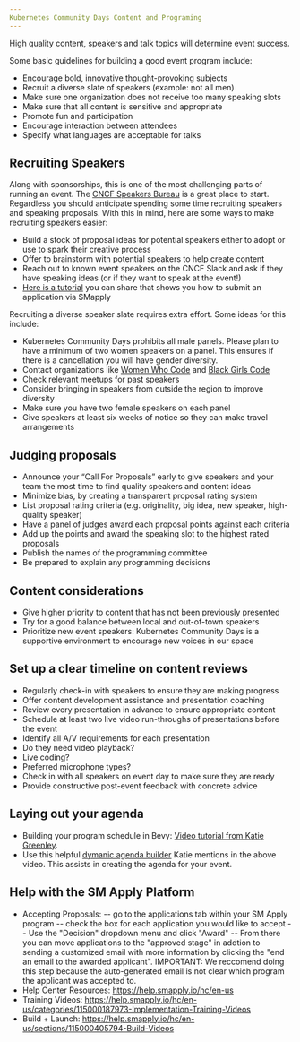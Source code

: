 ```yaml
---
Kubernetes Community Days Content and Programing
---
```


High quality content, speakers and talk topics will determine event success. 

Some basic guidelines for building a good event program include:

* Encourage bold, innovative thought-provoking subjects
* Recruit a diverse slate of speakers (example: not all men)
* Make sure one organization does not receive too many speaking slots
* Make sure that all content is sensitive and appropriate
* Promote fun and participation
* Encourage interaction between attendees
* Specify what languages are acceptable for talks


## Recruiting Speakers

Along with sponsorships, this is one of the most challenging parts of running an event. The [CNCF Speakers Bureau](https://www.cncf.io/blog/2020/01/31/cncf-speakers-bureau-a-great-resource/)  is a great place to start. Regardless you should anticipate spending some time recruiting speakers and speaking proposals.  With this in mind, here are some ways to make recruiting speakers easier:

* Build a stock of proposal ideas for potential speakers either to adopt or use to spark their creative process
* Offer to brainstorm with potential speakers to help create content
* Reach out to known event speakers on the CNCF Slack and ask if they have speaking ideas (or if they want to speak at the event!)
* [Here is a tutorial](https://drive.google.com/file/d/1kp6F_Bggc8qZ-iuWr9CqVjlF_qAzhwU9/view?usp=sharing) you can share that shows you how to submit an application via SMapply

Recruiting a diverse speaker slate requires extra effort. Some ideas for this include:
* Kubernetes Community Days prohibits all male panels. Please plan to have a minimum of two women speakers on a panel. This ensures if there is a cancellation you will have gender diversity.
* Contact organizations like [Women Who Code](https://www.womenwhocode.com/) and [Black Girls Code](http://www.blackgirlscode.com/)
* Check relevant meetups for past speakers
* Consider bringing in speakers from outside the region to improve diversity
* Make sure you have two female speakers on each panel
* Give speakers at least six weeks of notice so they can make travel arrangements

## Judging proposals

* Announce your “Call For Proposals” early to give speakers and your team the most time to find quality speakers and content ideas
* Minimize bias, by creating a transparent proposal rating system
* List proposal rating criteria (e.g. originality, big idea, new speaker, high-quality speaker) 
* Have a panel of judges award each proposal points against each criteria
* Add up the points and award the speaking slot to the highest rated proposals
* Publish the names of the programming committee
* Be prepared to explain any programming decisions

## Content considerations

* Give higher priority to content that has not been previously presented 
* Try for a good balance between local and out-of-town speakers
* Prioritize new event speakers: Kubernetes Community Days is a supportive environment to encourage new voices in our space

## Set up a clear timeline on content reviews

* Regularly check-in with speakers to ensure they are making progress
* Offer content development assistance and presentation coaching
* Review every presentation in advance to ensure appropriate content
* Schedule at least two live video run-throughs of presentations before the event
 * Identify all A/V requirements for each presentation
 * Do they need video playback?
 * Live coding?
 * Preferred microphone types?
* Check in with all speakers on event day to make sure they are ready
* Provide constructive post-event feedback with concrete advice

## Laying out your agenda
* Building your program schedule in Bevy: [Video tutorial from Katie Greenley](https://drive.google.com/file/d/1Q9WOcCKFKQheiRoB3z0pkmlh_HUZS8Mb/view?usp=sharing).
* Use this helpful [dymanic agenda builder](https://docs.google.com/spreadsheets/d/1y_QZdKGMja1YZnpkPSNxQQHBmK1TBN_NUW9kStdrTQk/edit?usp=sharing) Katie mentions in the above video. This assists in creating the agenda for your event.

## Help with the SM Apply Platform

* Accepting Proposals:
-- go to the applications tab within your SM Apply program
-- check the box for each application you would like to accept
-- Use the "Decision" dropdown menu and click "Award"
-- From there you can move applications to the "approved stage" in addtion to sending a customized email with more information by clicking the "end an email to the awarded applicant". IMPORTANT: We reccomend doing this step because the auto-generated email is not clear which program the applicant was accepted to.
* Help Center Resources: https://help.smapply.io/hc/en-us
* Training Videos: https://help.smapply.io/hc/en-us/categories/115000187973-Implementation-Training-Videos
* Build + Launch: https://help.smapply.io/hc/en-us/sections/115000405794-Build-Videos

